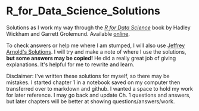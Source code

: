 # R_for_Data_Science_Solutions

Solutions as I work my way through the [*R for Data Science*](https://www.amazon.com/R-Data-Science-Hadley-Wickham/dp/1491910399/ref=as_li_ss_tl?ie=UTF8&qid=1469550189&sr=8-1&keywords=R+for+data+science&linkCode=sl1&tag=devtools-20&linkId=6fe0069f9605cf847ed96c191f4e84dd) book by Hadley Wickham and Garrett Grolemund. Available [online](https://r4ds.had.co.nz/).

To check answers or help me where I am stumped, I will also use [Jeffrey Arnold's Solutions](https://jrnold.github.io/r4ds-exercise-solutions/index.html). I will try and make a note of where I use the solutions, **but some answers may be copied!** He did a really great job of giving explanations. It's helpful for me to rewrite and learn.

Disclaimer: I've written these solutions for myself, so there may be mistakes. I started chapter 1 in a notebook saved on my computer then transferred over to markdown and github. I wanted a space to hold my work for later reference. I may go back and update Ch. 1 questions and answers, but later chapters will be better at showing questions/answers/work.

